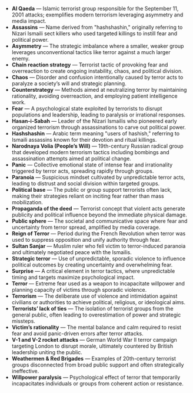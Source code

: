 - **Al Qaeda** — Islamic terrorist group responsible for the September 11, 2001 attacks; exemplifies modern terrorism leveraging asymmetry and media impact.  
- **Assassins** — Name derived from "hashshashin," originally referring to Nizari Ismaili sect killers who used targeted killings to instill fear and political power.  
- **Asymmetry** — The strategic imbalance where a smaller, weaker group leverages unconventional tactics like terror against a much larger enemy.  
- **Chain reaction strategy** — Terrorist tactic of provoking fear and overreaction to create ongoing instability, chaos, and political division.  
- **Chaos** — Disorder and confusion intentionally caused by terror acts to paralyze a society’s will and strategic planning.  
- **Counterstrategy** — Methods aimed at neutralizing terror by maintaining rationality, avoiding overreaction, and employing patient intelligence work.  
- **Fear** — A psychological state exploited by terrorists to disrupt populations and leadership, leading to paralysis or irrational responses.  
- **Hasan-i-Sabah** — Leader of the Nizari Ismailis who pioneered early organized terrorism through assassinations to carve out political power.  
- **Hashshashin** — Arabic term meaning "users of hashish," referring to Ismaili assassins known for their devotion and ritual killings.  
- **Narodnaya Volia (People’s Will)** — 19th-century Russian radical group that developed modern terrorism tactics including bombings and assassination attempts aimed at political change.  
- **Panic** — Collective emotional state of intense fear and irrationality triggered by terror acts, spreading rapidly through groups.  
- **Paranoia** — Suspicious mindset cultivated by unpredictable terror acts, leading to distrust and social division within targeted groups.  
- **Political base** — The public or group support terrorists often lack, making their strategies reliant on inciting fear rather than mass mobilization.  
- **Propaganda of the deed** — Terrorist concept that violent acts generate publicity and political influence beyond the immediate physical damage.  
- **Public sphere** — The societal and communicative space where fear and uncertainty from terror spread, amplified by media coverage.  
- **Reign of Terror** — Period during the French Revolution when terror was used to suppress opposition and unify authority through fear.  
- **Sultan Sanjar** — Muslim ruler who fell victim to terror-induced paranoia and ultimately negotiated peace with the Ismailis.  
- **Strategic terror** — Use of unpredictable, sporadic violence to influence political outcomes by creating uncertainty and overwhelming fear.  
- **Surprise** — A critical element in terror tactics, where unpredictable timing and targets maximize psychological impact.  
- **Terror** — Extreme fear used as a weapon to incapacitate willpower and planning capacity of victims through sporadic violence.  
- **Terrorism** — The deliberate use of violence and intimidation against civilians or authorities to achieve political, religious, or ideological aims.  
- **Terrorists’ lack of ties** — The isolation of terrorist groups from the general public, often leading to overestimation of power and strategic missteps.  
- **Victim’s rationality** — The mental balance and calm required to resist fear and avoid panic-driven errors after terror attacks.  
- **V-1 and V-2 rocket attacks** — German World War II terror campaign targeting London to disrupt morale, ultimately countered by British leadership uniting the public.  
- **Weathermen & Red Brigades** — Examples of 20th-century terrorist groups disconnected from broad public support and often strategically ineffective.  
- **Willpower paralysis** — Psychological effect of terror that temporarily incapacitates individuals or groups from coherent action or resistance.
